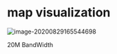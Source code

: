 # map visualization

![image-20200829165544698](C:\Users\terence\AppData\Roaming\Typora\typora-user-images\image-20200829165544698.png)

20M BandWidth